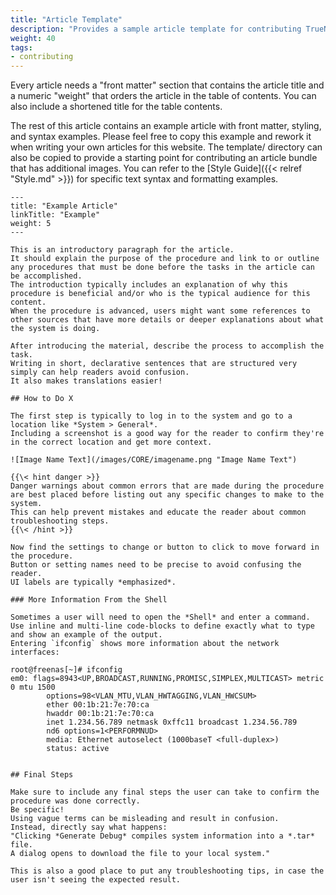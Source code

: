 ```yaml
---
title: "Article Template"
description: "Provides a sample article template for contributing TrueNAS documentation."
weight: 40
tags:
- contributing
---
```


Every article needs a "front matter" section that contains the article title and a numeric "weight" that orders the article in the table of contents.
You can also include a shortened title for the table contents.

The rest of this article contains an example article with front matter, styling, and syntax examples.
Please feel free to copy this example and rework it when writing your own articles for this website.
The <file>template/</file> directory can also be copied to provide a starting point for contributing an article bundle that has additional images.
You can refer to the [Style Guide]({{< relref "Style.md" >}}) for specific text syntax and formatting examples.

```
---
title: "Example Article"
linkTitle: "Example"
weight: 5
---

This is an introductory paragraph for the article.
It should explain the purpose of the procedure and link to or outline any procedures that must be done before the tasks in the article can be accomplished.
The introduction typically includes an explanation of why this procedure is beneficial and/or who is the typical audience for this content.
When the procedure is advanced, users might want some references to other sources that have more details or deeper explanations about what the system is doing.

After introducing the material, describe the process to accomplish the task.
Writing in short, declarative sentences that are structured very simply can help readers avoid confusion.
It also makes translations easier!

## How to Do X

The first step is typically to log in to the system and go to a location like *System > General*.
Including a screenshot is a good way for the reader to confirm they're in the correct location and get more context.

![Image Name Text](/images/CORE/imagename.png "Image Name Text")

{{\< hint danger >}}
Danger warnings about common errors that are made during the procedure are best placed before listing out any specific changes to make to the system.
This can help prevent mistakes and educate the reader about common troubleshooting steps.
{{\< /hint >}}

Now find the settings to change or button to click to move forward in the procedure.
Button or setting names need to be precise to avoid confusing the reader.
UI labels are typically *emphasized*.

### More Information From the Shell

Sometimes a user will need to open the *Shell* and enter a command.
Use inline and multi-line code-blocks to define exactly what to type and show an example of the output.
Entering `ifconfig` shows more information about the network interfaces:
```
```
root@freenas[~]# ifconfig
em0: flags=8943<UP,BROADCAST,RUNNING,PROMISC,SIMPLEX,MULTICAST> metric 0 mtu 1500
        options=98<VLAN_MTU,VLAN_HWTAGGING,VLAN_HWCSUM>
        ether 00:1b:21:7e:70:ca
        hwaddr 00:1b:21:7e:70:ca
        inet 1.234.56.789 netmask 0xffc11 broadcast 1.234.56.789
        nd6 options=1<PERFORMNUD>
        media: Ethernet autoselect (1000baseT <full-duplex>)
        status: active
```
```

## Final Steps

Make sure to include any final steps the user can take to confirm the procedure was done correctly.
Be specific!
Using vague terms can be misleading and result in confusion.
Instead, directly say what happens:
"Clicking *Generate Debug* compiles system information into a *.tar* file.
A dialog opens to download the file to your local system."

This is also a good place to put any troubleshooting tips, in case the user isn't seeing the expected result.
```
